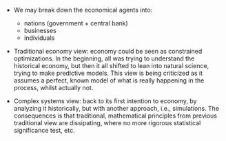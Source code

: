 * We may break down the economical agents into:
  * nations (government + central bank)
  * businesses
  * individuals 

* Traditional economy view: economy could be seen as constrained optimizations. In the beginning, all was trying to understand the historical economy, but then it all shifted
  to lean into natural science, trying to make predictive models. This view is being criticized as it assumes a perfect, known model of what is really happening in the process,
  whilst actually not. 

* Complex systems view: back to its first intention to economy, by analyzing it historically, but with another approach, i.e., simulations. The consequences is that traditional,
  mathematical principles from previous traditional view are dissipating, where no more rigorous statistical significance test, etc.

